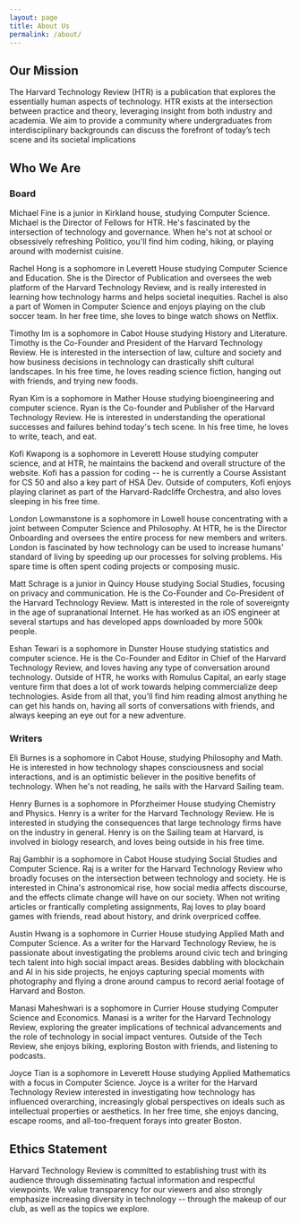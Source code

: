 ```yaml
---
layout: page
title: About Us
permalink: /about/
---
```


## Our Mission

The Harvard Technology Review (HTR) is a publication that explores the essentially human aspects of technology. HTR exists at the intersection between practice and theory, leveraging insight from both industry and academia. We aim to provide a community where undergraduates from interdisciplinary backgrounds can discuss the forefront of today’s tech scene and its societal implications

## Who We Are

### Board

Michael Fine is a junior in Kirkland house, studying Computer Science. Michael is the Director of Fellows for HTR. He's fascinated by the intersection of technology and governance. When he's not at school or obsessively refreshing Politico, you'll find him coding, hiking, or playing around with modernist cuisine.

Rachel Hong is a sophomore in Leverett House studying Computer Science and Education. She is the Director of Publication and oversees the web platform of the Harvard Technology Review, and is really interested in learning how technology harms and helps societal inequities. Rachel is also a part of Women in Computer Science and enjoys playing on the club soccer team. In her free time, she loves to binge watch shows on Netflix.

Timothy Im is a sophomore in Cabot House studying History and Literature. Timothy is the Co-Founder and President of the Harvard Technology Review. He is interested in the intersection of law, culture and society and how business decisions in technology can drastically shift cultural landscapes. In his free time, he loves reading science fiction, hanging out with friends, and trying new foods. 

Ryan Kim is a sophomore in Mather House studying bioengineering and computer science. Ryan is the Co-founder and Publisher of the Harvard Technology Review. He is interested in understanding the operational successes and failures behind today's tech scene. In his free time, he loves to write, teach, and eat.

Kofi Kwapong is a sophomore in Leverett House studying computer science, and at HTR, he maintains the backend and overall structure of the website. Kofi has a passion for coding -- he is currently a Course Assistant for CS 50 and also a key part of HSA Dev. Outside of computers, Kofi enjoys playing clarinet as part of the Harvard-Radcliffe Orchestra, and also loves sleeping in his free time.

London Lowmanstone is a sophomore in Lowell house concentrating with a joint between Computer Science and Philosophy. At HTR, he is the Director Onboarding and oversees the entire process for new members and writers. London is fascinated by how technology can be used to increase humans’ standard of living by speeding up our processes for solving problems. His spare time is often spent coding projects or composing music.

Matt Schrage is a junior in Quincy House studying Social Studies, focusing on privacy and communication. He is the Co-Founder and Co-President of the Harvard Technology Review. Matt is interested in the role of sovereignty in the age of supranational Internet. He has worked as an iOS engineer at several startups and has developed apps downloaded by more 500k people.

Eshan Tewari is a sophomore in Dunster House studying statistics and computer science. He is the Co-Founder and Editor in Chief of the Harvard Technology Review, and loves having any type of conversation around technology. Outside of HTR, he works with Romulus Capital, an early stage venture firm that does a lot of work towards helping commercialize deep technologies. Aside from all that, you'll find him reading almost anything he can get his hands on, having all sorts of conversations with friends, and always keeping an eye out for a new adventure.

### Writers

Eli Burnes is a sophomore in Cabot House, studying Philosophy and Math. He is interested in how technology shapes consciousness and social interactions, and is an optimistic believer in the positive benefits of technology. When he's not reading, he sails with the Harvard Sailing team.

Henry Burnes is a sophomore in Pforzheimer House studying Chemistry and Physics. Henry is a writer for the Harvard Technology Review. He is interested in studying the consequences that large technology firms have on the industry in general. Henry is on the Sailing team at Harvard, is involved in biology research, and loves being outside in his free time.

Raj Gambhir is a sophomore in Cabot House studying Social Studies and Computer Science. Raj is a writer for the Harvard Technology Review who broadly focuses on the intersection between technology and society. He is interested in China's astronomical rise, how social media affects discourse, and the effects climate change will have on our society. When not writing articles or frantically completing assignments, Raj loves to play board games with friends, read about history, and drink overpriced coffee.

Austin Hwang is a sophomore in Currier House studying Applied Math and Computer Science. As a writer for the Harvard Technology Review, he is passionate about investigating the problems around civic tech and bringing tech talent into high social impact areas. Besides dabbling with blockchain and AI in his side projects, he enjoys capturing special moments with photography and flying a drone around campus to record aerial footage of Harvard and Boston.

Manasi Maheshwari is a sophomore in Currier House studying Computer Science and Economics. Manasi is a writer for the Harvard Technology Review, exploring the greater implications of technical advancements and the role of technology in social impact ventures. Outside of the Tech Review, she enjoys biking, exploring Boston with friends, and listening to podcasts.

Joyce Tian is a sophomore in Leverett House studying Applied Mathematics with a focus in Computer Science. Joyce is a writer for the Harvard Technology Review interested in investigating how technology has influenced overarching, increasingly global perspectives on ideals such as intellectual properties or aesthetics. In her free time, she enjoys dancing, escape rooms, and all-too-frequent forays into greater Boston.

## Ethics Statement

Harvard Technology Review is committed to establishing trust with its audience through disseminating factual information and respectful viewpoints. We value transparency for our viewers and also strongly emphasize increasing diversity in technology -- through the makeup of our club, as well as the topics we explore.